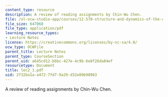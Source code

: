 ```yaml
---
content_type: resource
description: A review of reading assignments by Chin-Wu Chen.
file: /ol-ocw-studio-app/courses/12-570-structure-and-dynamics-of-the-cmb-region-spring-2004/2f32ba1aa4727fd79a29d32e09b98963_lec2_1.pdf
file_size: 647068
file_type: application/pdf
learning_resource_types:
- Lecture Notes
license: https://creativecommons.org/licenses/by-nc-sa/4.0/
ocw_type: OCWFile
parent_title: Lecture Notes
parent_type: CourseSection
parent_uid: a645cd12-bbbc-427e-4c9b-6e8f26da84ef
resourcetype: Document
title: lec2_1.pdf
uid: 2f32ba1a-a472-7fd7-9a29-d32e09b98963
---
```

A review of reading assignments by Chin-Wu Chen.